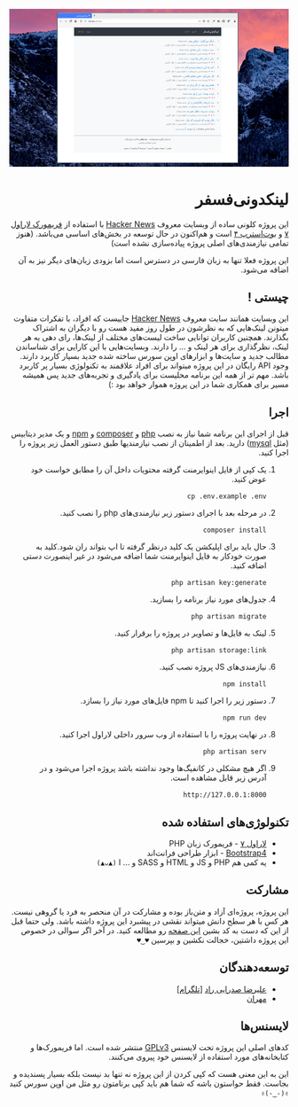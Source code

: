 <div dir="rtl">

![تصویر برنامه](img/screenshot.png)

# لینکدونی‌فسفر

این پروژه کلونی ساده از وبسایت معروف [Hacker News](https://news.ycombinator.com/) با استفاده از [فریمورک لاراول ۷](https://laravel.com/docs/7.x/) و [بوت‌استرپ ۴](https://getbootstrap.com/docs/4.4/getting-started/introduction/) است و هم‌اکنون در حال توسعه در بخش‌های اساسی می‌باشد. (هنوز تمامی نیازمندی‌های اصلی پروژه پیاده‌سازی نشده است)

این پروژه فعلا تنها به زبان فارسی در دسترس است اما بزودی زبان‌های دیگر نیز به آن اضافه می‌شود.

## چیستی !

این وبسایت همانند سایت معروف [Hacker News](https://news.ycombinator.com/)  جاییست که افراد، با تفکرات متفاوت میتونن لینک‌هایی که به نظرشون در طول روز مفید هست رو با دیگران به اشتراک بگذارند. همچنین کاربران توانایی ساخت لیست‌های مختلف از لینک‌ها، رای دهی به هر لینک، نظرگذاری برای هر لینک و ... را دارند. وبسایت‌هایی با این کارایی برای شناساندن مطالب جدید و سایت‌ها و ابزار‌های اوپن سورس ساخته شده جدید بسیار کاربرد دارند. وجود API رایگان در این پروژه میتواند برای افراد علاقمند به تکنولوژی بسیار پر کاربرد باشد. مهم تر از همه این برنامه محلیست برای یادگیری و تجربه‌های جدید پس همیشه مسیر برای همکاری شما در این پروژه هموار خواهد بود :)

## اجرا

قبل از اجرای این برنامه شما نیاز به نصب [php](https://www.php.net/manual/en/install.php) و [composer](https://getcomposer.org/) و [npm](https://www.npmjs.com/get-npm) و یک مدیر دیتابیس (مثل [mysql](https://dev.mysql.com/doc/mysql-installation-excerpt/5.7/en/))  دارید. بعد از اطمینان از نصب نیازمندیها طبق دستور العمل زیر پروژه را  اجرا کنید.

1. یک کپی از فایل اینوایرمنت گرفته محتویات داخل آن را مطابق خواست خود عوض کنید.

   ```
   cp .env.example .env
   ```

2. در مرحله بعد با اجرای دستور زیر نیازمندی‌های php را نصب کنید.

   ```
   composer install
   ```

3. حال باید برای اپلیکشن یک کلید درنظر گرفته تا اپ بتواند ران شود.کلید به صورت خودکار به فایل اینوایرمنت شما اضافه می‌شود در غیر اینصورت دستی اضافه کنید.

   ```
   php artisan key:generate
   ```

4. جدول‌های مورد نیاز برنامه را بسازید.

   ```
   php artisan migrate
   ```

5. لینک‌ به فایل‌ها و تصاویر در پروژه را برقرار کنید.

   ```
   php artisan storage:link
   ```

6. نیازمندی‌های JS پروژه نصب کنید.

   ```
   npm install
   ```

7. دستور زیر را اجرا کنید تا npm فایل‌های مورد نیاز را بسازد.

   ```
   npm run dev 
   ```

8. در نهایت پروژه را با استفاده از وب سرور داخلی لاراول اجرا کنید.

   ```
   php artisan serv
   ```

9. اگر هیچ مشکلی در کانفیگ‌ها وجود نداشته باشد پروژه اجرا می‌شود و در آدرس زیر قابل مشاهده است.

   ```
   http://127.0.0.1:8000
   ```



## تکنولوژی‌های استفاده شده

- [لاراول ۷](https://laravel.com/docs/7.x) - فریمورک زبان PHP
- [Bootstrap4](https://getbootstrap.com/) - ابزار طراحی فرانت‌اند
- یه کمی هم PHP و JS و HTML و SASS و ... ا `(▲ᴗ▲)`

## مشارکت

این پروژه، پروژه‌ای آزاد و متن‌باز بوده و مشارکت در آن منحصر به فرد یا  گروهی نیست. هر کس با هر سطح دانش میتواند نقشی در پیشبرد این پروژه داشته باشد. ولی حتما قبل از این که دست به کد بشین [این صفحه](CONTRIBUTING_FA) رو مطالعه کنید.  در آخر اگر سوالی در خصوص این پروژه داشتین، خجالت نکشین و بپرسین `♥‿♥`

## توسعه‌دهندگان

- [علیرضا صدرایی راد](https://github.com/sadraiiali/)  [[تلگرام](https://t.me/thepiker)]
- [مهران](https://github.com/meh666ran)

## لایسنس‌ها

کدهای اصلی این پروژه تحت لایسنس [GPLv3](https://github.com/sadraiiali/FOSS4News/blob/master/LICENSE) منتشر شده است. اما فریمورک‌ها و کتابخانه‌های مورد استفاده از لایسنس خود پیروی می‌کنند.

این به این معنی هست که کپی کردن از این پروژه نه تنها بد نیست بلکه بسیار پسندیده و بجاست. فقط حواستون باشه که شما هم باید کپی برنامتون رو مثل من اوپن سورس کنید `✌(-‿-)✌`

</div>